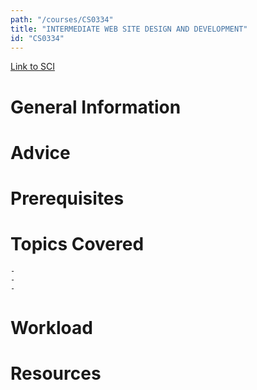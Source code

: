 ```yaml
---
path: "/courses/CS0334"
title: "INTERMEDIATE WEB SITE DESIGN AND DEVELOPMENT"
id: "CS0334"
---
```

[Link to SCI]("http://courses.sci.pitt.edu/courses/courses/view/CS-0334")

# General Information

# Advice


# Prerequisites
<!-- PREREQ_REPLACEMENT (Do not remove) -->

<!-- END PREREQ_REPLACEMENT (Do not remove) -->
# Topics Covered
	- 
	-
	-
# Workload

<!-- TESTIMONIALS
# Testimonials
This gets replaced with Gatsby, its
data comes from Google Sheets for easier
editing!
-->

# Resources
